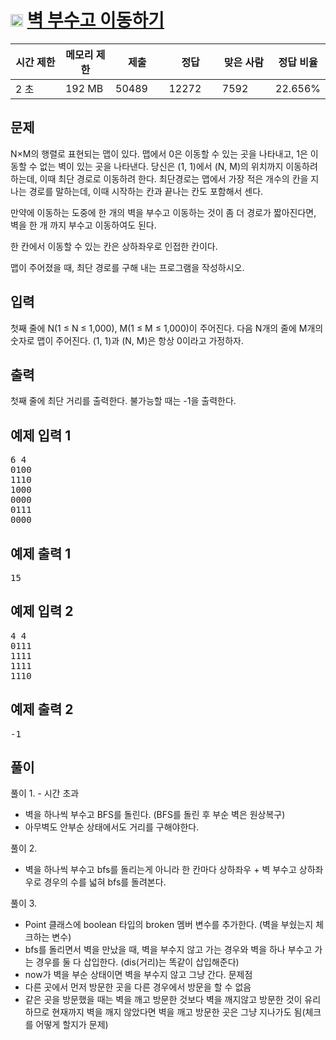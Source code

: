 # <img src="https://d2gd6pc034wcta.cloudfront.net/tier/12.svg" class="solvedac-tier" style="user-select: auto;" width = "20px"> [벽 부수고 이동하기](https://www.acmicpc.net/problem/2206)

<div class="col-md-12" style="user-select: auto;">
			<div class="table-responsive" style="user-select: auto;">
				<table class="table" id="problem-info" style="user-select: auto;">
				<thead style="user-select: auto;">
				<tr style="user-select: auto;">
									<th style="width: 16%; user-select: auto;">시간 제한</th>
					<th style="width: 16%; user-select: auto;">메모리 제한</th>
					<th style="width: 17%; user-select: auto;">제출</th>
					<th style="width: 17%; user-select: auto;">정답</th>
					<th style="width: 17%; user-select: auto;">맞은 사람</th>
					<th style="width: 17%; user-select: auto;">정답 비율</th>
								</tr>
				</thead>
				<tbody style="user-select: auto;">
				<tr style="user-select: auto;">
				<td style="user-select: auto;">2 초</td>
				<td style="user-select: auto;">192 MB</td>
									<td style="user-select: auto;">50489</td>
					<td style="user-select: auto;">12272</td>
					<td style="user-select: auto;">7592</td>
					<td style="user-select: auto;">22.656%</td>
								</tr>
				</tbody>
				</table>
			</div>
</div>

## 문제
N×M의 행렬로 표현되는 맵이 있다. 맵에서 0은 이동할 수 있는 곳을 나타내고, 1은 이동할 수 없는 벽이 있는 곳을 나타낸다. 당신은 (1, 1)에서 (N, M)의 위치까지 이동하려 하는데, 이때 최단 경로로 이동하려 한다. 최단경로는 맵에서 가장 적은 개수의 칸을 지나는 경로를 말하는데, 이때 시작하는 칸과 끝나는 칸도 포함해서 센다.

만약에 이동하는 도중에 한 개의 벽을 부수고 이동하는 것이 좀 더 경로가 짧아진다면, 벽을 한 개 까지 부수고 이동하여도 된다.

한 칸에서 이동할 수 있는 칸은 상하좌우로 인접한 칸이다.

맵이 주어졌을 때, 최단 경로를 구해 내는 프로그램을 작성하시오.

## 입력
첫째 줄에 N(1 ≤ N ≤ 1,000), M(1 ≤ M ≤ 1,000)이 주어진다. 다음 N개의 줄에 M개의 숫자로 맵이 주어진다. (1, 1)과 (N, M)은 항상 0이라고 가정하자.

## 출력
첫째 줄에 최단 거리를 출력한다. 불가능할 때는 -1을 출력한다.

<div class="col-md-12" style="user-select: auto;">
				<div class="row" style="user-select: auto;">
					<div class="col-md-6" style="user-select: auto;">
						<section id="sampleinput1" style="user-select: auto;">
						<div class="headline" style="user-select: auto;">
						<h2 style="user-select: auto;">예제 입력 1
						</h2>
						</div>
						<pre class="sampledata" id="sample-input-1" style="user-select: auto;">6 4
0100
1110
1000
0000
0111
0000
</pre>
						</section>
					</div>
					<div class="col-md-6" style="user-select: auto;">
						<section id="sampleoutput1" style="user-select: auto;">
						<div class="headline" style="user-select: auto;">
						<h2 style="user-select: auto;">예제 출력 1
						</h2>
						</div>
						<pre class="sampledata" id="sample-output-1" style="user-select: auto;">15</pre>
						</section>
					</div>
									</div>
</div>

<div class="col-md-12" style="user-select: auto;">
				<div class="row" style="user-select: auto;">
					<div class="col-md-6" style="user-select: auto;">
						<section id="sampleinput2" style="user-select: auto;">
						<div class="headline" style="user-select: auto;">
						<h2 style="user-select: auto;">예제 입력 2
						</h2>
						</div>
						<pre class="sampledata" id="sample-input-2" style="user-select: auto;">4 4
0111
1111
1111
1110
</pre>
						</section>
					</div>
					<div class="col-md-6" style="user-select: auto;">
						<section id="sampleoutput2" style="user-select: auto;">
						<div class="headline" style="user-select: auto;">
						<h2 style="user-select: auto;">예제 출력 2
						</h2>
						</div>
						<pre class="sampledata" id="sample-output-2" style="user-select: auto;">-1
</pre>
						</section>
					</div>
									</div>
</div>


## 풀이
풀이 1. - 시간 초과
 - 벽을 하나씩 부수고 BFS를 돌린다. (BFS를 돌린 후 부순 벽은 원상복구)
 - 아무벽도 안부순 상태에서도 거리를 구해야한다.

풀이 2.
 - 벽을 하나씩 부수고 bfs를 돌리는게 아니라 한 칸마다 상하좌우 + 벽 부수고 상하좌우로 경우의 수를 넓혀 bfs를 돌려본다.

풀이 3.
 - Point 클래스에 boolean 타입의 broken 멤버 변수를 추가한다. (벽을 부쉈는지 체크하는 변수)
 - bfs를 돌리면서 벽을 만났을 때, 벽을 부수지 않고 가는 경우와 벽을 하나 부수고 가는 경우를 둘 다 삽입한다. (dis(거리)는 똑같이 삽입해준다)
 - now가 벽을 부순 상태이면 벽을 부수지 않고 그냥 간다.
문제점
 - 다른 곳에서 먼저 방문한 곳을 다른 경우에서 방문을 할 수 없음
 - 같은 곳을 방문했을 때는 벽을 깨고 방문한 것보다 벽을 깨지않고 방문한 것이 유리하므로 현재까지 벽을 깨지 않았다면 벽을 깨고 방문한 곳은 그냥 지나가도 됨(체크를 어떻게 할지가 문제)
  
